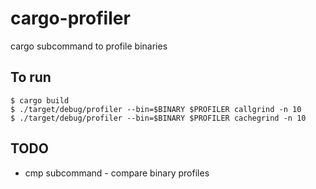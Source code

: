 # cargo-profiler
cargo subcommand to profile binaries

## To run

```
$ cargo build
$ ./target/debug/profiler --bin=$BINARY $PROFILER callgrind -n 10
$ ./target/debug/profiler --bin=$BINARY $PROFILER cachegrind -n 10

```



## TODO

* cmp subcommand - compare binary profiles
